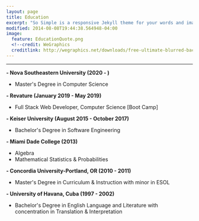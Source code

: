 ```yaml
---
layout: page
title: Education
excerpt: "So Simple is a responsive Jekyll theme for your words and images."
modified: 2014-08-08T19:44:38.564948-04:00
image:
  feature: EducationQuote.png 
  <!--credit: WeGraphics
  creditlink: http://wegraphics.net/downloads/free-ultimate-blurred-background-pack/ -->
---
```


<!--Looking for a simple, responsive, theme for your Jekyll powered blog? Well look no further. Here be **So Simple Theme**, the follow up to [**Minimal Mistakes**](http://mmistakes.github.io/minimal-mistakes) --- by designer slash illustrator [Michael Rose](http://mademistakes.com).-->

<hr/>


  
**- Nova Southeastern University (2020 - )**
   * Master's Degree in Computer Science
 
**- Revature (January 2019 - May 2019)**
   * Full Stack Web Developer, Computer Science [Boot Camp]
 
**- Keiser University (August 2015 - October 2017)**
   * Bachelor's Degree in Software Engineering
 
**- Miami Dade College (2013)**
   * Algebra
   * Mathematical Statistics & Probabilities
   
**- Concordia University-Portland, OR (2010 - 2011)**
   * Master's Degree in Curriculum & Instruction with minor in ESOL
  
**- University of Havana, Cuba (1997 - 2002)**
   * Bachelor's Degree in English Language and Literature with concentration in Translation & Interpretation



[^1]: Example: *domain.com/category-name/post-title*
